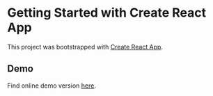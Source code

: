 # Getting Started with Create React App

This project was bootstrapped with [Create React App](https://github.com/facebook/create-react-app).

## Demo

Find online demo version [here](https://JAlbertoGonzalez.github.io/hdkey-online).

